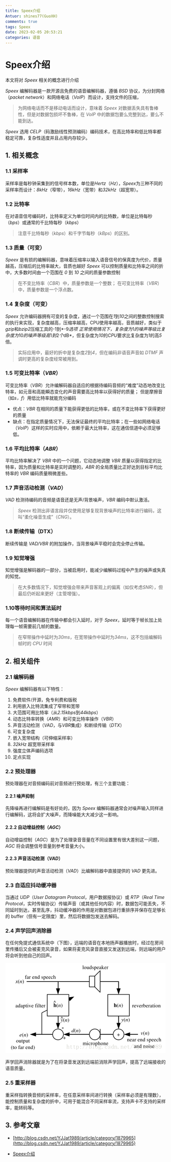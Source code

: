 ```yaml
---
title: Speex介绍
Antuor: shines77(GuoXH)
comments: true
tags: Speex
date: 2023-02-05 20:53:21
categories: 语音
---
```


# Speex介绍

本文将对 *Speex* 相关的概念进行介绍

*Speex* 编解码器是一款开源且免费的语音编解码器，遵循 *BSD* 协议，为分封网络（*packet network*）和网络电话（*VoIP*）而设计，支持文件的压缩，

> 为网络电话而不是移动电话而设计，意味着 *Speex* 对数据丢失具有鲁棒性，但是对数据包损坏不鲁棒，在 *VoIP* 中的数据包要么完整到达，要么不能到达。

*Speex* 选用 *CELP*（码激励线性预测编码）编码技术，在高比特率和低比特率都稳定可靠，复杂性适度并且占用内存较少。

## 1. 相关概念

### 1.1 采样率

采样率是每秒钟采集到的信号样本数，单位是*Hertz*（*Hz*），*Speex*为三种不同的采样率而设计：*8kHz*（窄带），*16kHz*（宽带）和*32kHz*（超宽带）。

### 1.2 比特率

在对语音信号编码时，比特率定义为单位时间内的比特数，单位是比特每秒（*bps*）或通常的千比特每秒（*kbps*）

 > 注意千比特每秒（*kbps*）和千字节每秒（*kBps*）的区别。

### 1.3 质量（可变）

*Speex* 是有损的编解码器，意味着压缩率以输入语音信号的保真度为代价，质量越高，压缩后的比特率越大，音质也越好
*Speex* 可以控制质量和比特率之间的折中，大多数时间由一个范围在 *0* 到 *10* 之间的质量参数控制

> 在不变比特率（*CBR*）中，质量参数是一个整数； 在可变比特率（*VBR*）中，质量参数是一个浮点数。

### 1.4 复杂度（可变）

*Speex* 允许编码器拥有可变的复杂度，通过一个范围在*1*到*10*之间的整数控制搜索的执行来实现，复杂度越高，压缩率越高，CPU使用率越高，音质越好，类似于*gzip*和*bzip2*压缩工具的-1到*-9*选项
正常使用情况下，复杂度为*1*的噪声等级比复杂度为*10*的噪声等级高*1*到*2*个*dB*，但复杂度为*10*的*CPU*要求比复杂度为1的高*5*倍。

> 实际应用中，最好的折中是复杂度*2*到*4*，但在编码非语音声音如 *DTMF* 声调时更高的复杂度经常被用到。

### 1.5 可变比特率（*VBR*）

可变比特率（*VBR*）允许编解码器自适应的根据待编码音频的“难度”动态地改变比特率，如元音和高能瞬态变化的声音需要高比特率以获得好的质量； 但是摩擦音（如*s，f*）用低比特率就能充分编码

+ 优点：*VBR* 在相同的质量下能获得更低的比特率，或在不变比特率下获得更好的质量
+ 缺点：在指定质量情况下，无法保证最终的平均比特率；在一些如网络电话（*VoIP*）这样的实时应用中，依赖于最大比特率，这在通信信道中必须足够低。

### 1.6 平均比特率（*ABR*）

平均比特率解决了 *VBR* 中的一个问题，它动态地调整 *VBR* 质量以获得指定的比特率，因为质量和比特率是实时调整的，*ABR* 的全局质量比正好达到目标平均比特率的 *VBR* 编码质量稍微差些。

### 1.7 声音活动检测（*VAD*）

*VAD* 检测待编码的音频是语音还是无声/背景噪声，*VBR* 编码中默认激活。

> *Speex* 检测出非语言段并仅使用足够复现背景噪声的比特率进行编码，这叫“柔化噪音生成”（*CNG*）。

### 1.8 断续传输（DTX）

断续传输是 *VAD/VBR* 的附加操作，当背景噪声平稳时会完全停止传输。

### 1.9 知觉增强

知觉增强是解码器的一部分，当被启用时，能减少编解码过程中产生的噪声或失真的知觉。

 > 在大多数情况下，知觉增强会带来声音客观上的偏离（如仅考虑*SNR*），但最后仍听起来更好（主管增强）。

### 1.10等待时间和算法延时

每一个语音编解码器在传输中都会引入延时，对于 *Speex*，延时等于帧长加上处理每一帧需要前几帧的数量。

> 在窄带操作中延时为*30ms*，在宽带操作中延时为*34ms*，这不包括编解码帧时的 *CPU* 时间

## 2. 相关组件

### 2.1 编解码器

*Speex* 编解码器有以下特性：

1. 免费软件/开源，免专利费和版税
2. 利用嵌入比特流集成了窄带和宽带
3. 大范围可用比特率（从*2.15kbps*到*44kbps*）
4. 动态比特率转换（*AMR*）和可变比特率操作（*VBR*）
5. 声音活动检测（*VAD*，与*VBR*集成）和断续传输（*DTX*）
6. 可变复杂度
7. 嵌入宽带结构（可伸缩采样率）
8. *32kHz* 超宽带采样率
9. 强度立体声编码选项
10. 定点实现

### 2.2 预处理器

预处理器在对音频编码前对音频进行预处理，有三个主要功能：

#### 2.2.1 噪声抑制

先降噪再进行编解码是有好处的，因为 *Speex* 编解码器通常会对噪声输入同样进行编解码，这将会扩大噪声，而降噪能大大减少这一影响。

#### 2.2.2 自动增益控制（*AGC*）

自动增益控制（*AGC*）是为了处理录音音量在不同设置里有很大差别这一问题，*AGC* 将会调整信号音量到参考音量大小。

#### 2.2.3 声音活动检测（*VAD*）

预处理器提供的声音活动检测（*VAD*）比编解码器中直接提供的 *VAD* 更先进。

### 2.3 自适应抖动缓冲器

当通过 *UDP*（*User Datagram Protocal*，用户数据报协议）或 *RTP*（*Real Time Protocal*，实时传输协议）传输声音（或其他任何内容）时，数据包可能丢失，不同延时到达，甚至乱序，抖动缓冲器的作用是对数据包进行重排序并保存在足够长的 buffer（但有一定限度）里，然后将数据包发送去解码。

### 2.4 声学回声消除器

在任何免提式通信系统中（下图），远端的语音在本地扬声器播放时，经过在房间里传播后又会被麦克风录音，如果将麦克风录音直接又发送到远端，则远端的用户将会听到他自己的回声。

![aec](./images/speex-aec.png)

声学回声消除器就是为了在将录音发送到远端前消除声学回声，提高了远端接收的语音质量。

### 2.5 重采样器

重采样指转换音频的采样率，在任意采样率间进行转换（采样率必须是有理数），能控制质量和复杂度的折中，可用于能混合不同采样率流，支持声卡不支持的采样率，能转码等。

## 3. 参考文章

+ [http://blog.csdn.net/YJJat1989/article/category/1879965](http://blog.csdn.net/YJJat1989/article/category/1879965)

+ [Speex介绍](https://answerywj.com/2017/12/29/speex/)
